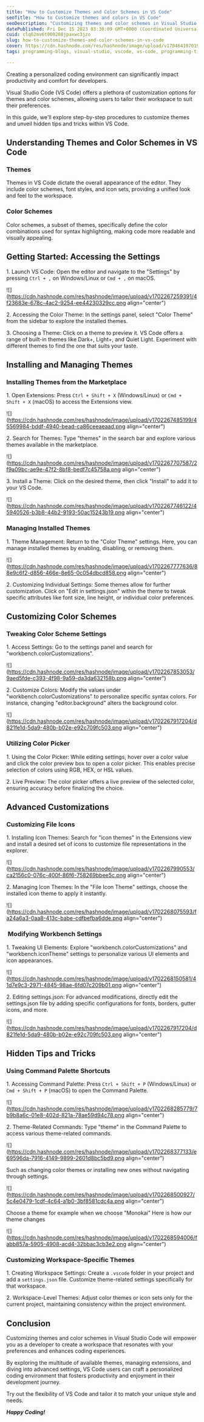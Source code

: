 ```yaml
---
title: "How to Customize Themes and Color Schemes in VS Code"
seoTitle: "How to Customize themes and colors in VS Code"
seoDescription: "Customizing themes and color schemes in Visual Studio Code empowers developers to create a workspace that resonates with their preferences"
datePublished: Fri Dec 15 2023 03:30:09 GMT+0000 (Coordinated Universal Time)
cuid: clq62mv6t000208jpaxwc3jzo
slug: how-to-customize-themes-and-color-schemes-in-vs-code
cover: https://cdn.hashnode.com/res/hashnode/image/upload/v1704641070195/8eede832-317e-439f-868f-a1c17188ea91.jpeg
tags: programming-blogs, visual-studio, vscode, vs-code, programming-tips

---
```


Creating a personalized coding environment can significantly impact productivity and comfort for developers.

Visual Studio Code (VS Code) offers a plethora of customization options for themes and color schemes, allowing users to tailor their workspace to suit their preferences.

In this guide, we'll explore step-by-step procedures to customize themes and unveil hidden tips and tricks within VS Code.

## Understanding Themes and Color Schemes in VS Code

### Themes

Themes in VS Code dictate the overall appearance of the editor. They include color schemes, font styles, and icon sets, providing a unified look and feel to the workspace.

### Color Schemes

Color schemes, a subset of themes, specifically define the color combinations used for syntax highlighting, making code more readable and visually appealing.

## Getting Started: Accessing the Settings

1\. Launch VS Code: Open the editor and navigate to the "Settings" by pressing `Ctrl + ,` on Windows/Linux or `Cmd + ,` on macOS.

![](https://cdn.hashnode.com/res/hashnode/image/upload/v1702267259391/4f23683e-678c-4ac2-9254-ee44230329cc.png align="center")

2\. Accessing the Color Theme: In the settings panel, select "Color Theme" from the sidebar to explore the installed themes.

3\. Choosing a Theme: Click on a theme to preview it. VS Code offers a range of built-in themes like Dark+, Light+, and Quiet Light. Experiment with different themes to find the one that suits your taste.

## Installing and Managing Themes

### Installing Themes from the Marketplace

1\. Open Extensions: Press `Ctrl + Shift + X` (Windows/Linux) or `Cmd + Shift + X` (macOS) to access the Extensions view.

![](https://cdn.hashnode.com/res/hashnode/image/upload/v1702267485199/45569984-bddf-4940-bead-ca86ceeaeaad.png align="center")

2\. Search for Themes: Type "themes" in the search bar and explore various themes available in the marketplace.

![](https://cdn.hashnode.com/res/hashnode/image/upload/v1702267707587/2f9a09bc-ae9e-47f2-8bf8-bedf7c45758a.png align="center")

3\. Install a Theme: Click on the desired theme, then click "Install" to add it to your VS Code.

![](https://cdn.hashnode.com/res/hashnode/image/upload/v1702267746122/45940526-b3b8-44b2-9193-50ac15243b19.png align="center")

### Managing Installed Themes

1\. Theme Management: Return to the "Color Theme" settings. Here, you can manage installed themes by enabling, disabling, or removing them.

![](https://cdn.hashnode.com/res/hashnode/image/upload/v1702267777636/88e9c6f2-d856-466e-8e65-0c054dbcd858.png align="center")

2\. Customizing Individual Settings: Some themes allow for further customization. Click on "Edit in settings.json" within the theme to tweak specific attributes like font size, line height, or individual color preferences.

## Customizing Color Schemes

### Tweaking Color Scheme Settings

1\. Access Settings: Go to the settings panel and search for "workbench.colorCustomizations".

![](https://cdn.hashnode.com/res/hashnode/image/upload/v1702267853053/9aed5fde-c393-4f98-9a59-da3da632158b.png align="center")

2\. Customize Colors: Modify the values under "workbench.colorCustomizations" to personalize specific syntax colors. For instance, changing "editor.background" alters the background color.

![](https://cdn.hashnode.com/res/hashnode/image/upload/v1702267917204/d821fe1d-5da9-480b-b02e-e92c709fc503.png align="center")

### Utilizing Color Picker

1\. Using the Color Picker: While editing settings, hover over a color value and click the color preview box to open a color picker. This enables precise selection of colors using RGB, HEX, or HSL values.

2\. Live Preview: The color picker offers a live preview of the selected color, ensuring accuracy before finalizing the choice.

## Advanced Customizations

### Customizing File Icons

1\. Installing Icon Themes: Search for "icon themes" in the Extensions view and install a desired set of icons to customize file representations in the explorer.

![](https://cdn.hashnode.com/res/hashnode/image/upload/v1702267990553/ca2156c0-076c-400f-86f6-758269bbee5c.png align="center")

2\. Managing Icon Themes: In the "File Icon Theme" settings, choose the installed icon theme to apply it instantly.

![](https://cdn.hashnode.com/res/hashnode/image/upload/v1702268075593/fa24a6a3-0aa8-413c-babe-cdfbefba6dde.png align="center")

###  Modifying Workbench Settings

1\. Tweaking UI Elements: Explore "workbench.colorCustomizations" and "workbench.iconTheme" settings to personalize various UI elements and icon appearances.

![](https://cdn.hashnode.com/res/hashnode/image/upload/v1702268150581/41d7e9c3-2971-4845-98ae-6fd07c209b01.png align="center")

2\. Editing settings.json: For advanced modifications, directly edit the settings.json file by adding specific configurations for fonts, borders, gutter icons, and more.

![](https://cdn.hashnode.com/res/hashnode/image/upload/v1702267917204/d821fe1d-5da9-480b-b02e-e92c709fc503.png align="center")

## Hidden Tips and Tricks

### Using Command Palette Shortcuts

1\. Accessing Command Palette: Press `Ctrl + Shift + P` (Windows/Linux) or `Cmd + Shift + P` (macOS) to open the Command Palette.

![](https://cdn.hashnode.com/res/hashnode/image/upload/v1702268285779/7b9b8a6c-01e8-402d-821a-78ae59d94c78.png align="center")

2\. Theme-Related Commands: Type "theme" in the Command Palette to access various theme-related commands.

![](https://cdn.hashnode.com/res/hashnode/image/upload/v1702268377133/e69596da-7916-4149-9899-2601d8bc5bd9.png align="center")

Such as changing color themes or installing new ones without navigating through settings.

![](https://cdn.hashnode.com/res/hashnode/image/upload/v1702268500927/5c4e0479-1cdf-4c64-a1b0-3bf8581cdc4a.png align="center")

Choose a theme for example when we choose "Monokai" Here is how our theme changes

![](https://cdn.hashnode.com/res/hashnode/image/upload/v1702268594006/fabb857a-5905-4908-acd4-32bbac3cb3e2.png align="center")

### Customizing Workspace-Specific Themes

1\. Creating Workspace Settings: Create a `.vscode` folder in your project and add a `settings.json` file. Customize theme-related settings specifically for that workspace.

2\. Workspace-Level Themes: Adjust color themes or icon sets only for the current project, maintaining consistency within the project environment.

## Conclusion

Customizing themes and color schemes in Visual Studio Code will empower you as a developer to create a workspace that resonates with your preferences and enhances coding experiences.

By exploring the multitude of available themes, managing extensions, and diving into advanced settings, VS Code users can craft a personalized coding environment that fosters productivity and enjoyment in their development journey.

Try out the flexibility of VS Code and tailor it to match your unique style and needs.

***Happy Coding!***